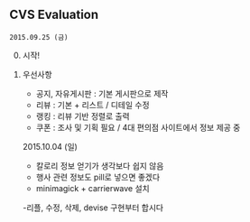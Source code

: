 ## CVS Evaluation


    2015.09.25 (금)

0. 시작!

1. 우선사항
    - 공지, 자유게시판 : 기본 게시판으로 제작
    - 리뷰 : 기본 + 리스트 / 디테일 수정
    - 랭킹 : 리뷰 기반 정렬로 출력
    - 쿠폰 : 조사 및 기획 필요 / 4대 편의점 사이트에서 정보 제공 중
 
    2015.10.04 (일)

    - 칼로리 정보 얻기가 생각보다 쉽지 않음
    - 행사 관련 정보도 pill로 넣으면 좋겠다
    - minimagick + carrierwave 설치
    
    
    -리플, 수정, 삭제, devise 구현부터 합시다


